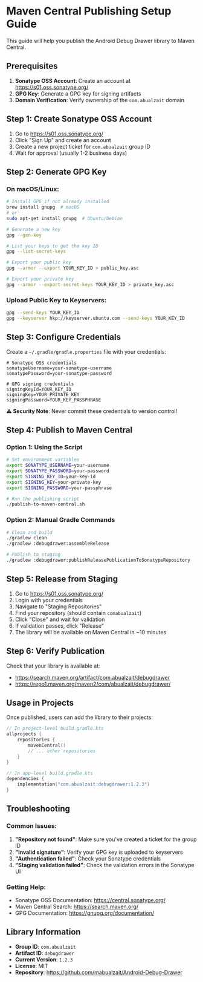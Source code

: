 # Maven Central Publishing Setup Guide

This guide will help you publish the Android Debug Drawer library to Maven Central.

## Prerequisites

1. **Sonatype OSS Account**: Create an account at https://s01.oss.sonatype.org/
2. **GPG Key**: Generate a GPG key for signing artifacts
3. **Domain Verification**: Verify ownership of the `com.abualzait` domain

## Step 1: Create Sonatype OSS Account

1. Go to https://s01.oss.sonatype.org/
2. Click "Sign Up" and create an account
3. Create a new project ticket for `com.abualzait` group ID
4. Wait for approval (usually 1-2 business days)

## Step 2: Generate GPG Key

### On macOS/Linux:
```bash
# Install GPG if not already installed
brew install gnupg  # macOS
# or
sudo apt-get install gnupg  # Ubuntu/Debian

# Generate a new key
gpg --gen-key

# List your keys to get the key ID
gpg --list-secret-keys

# Export your public key
gpg --armor --export YOUR_KEY_ID > public_key.asc

# Export your private key
gpg --armor --export-secret-keys YOUR_KEY_ID > private_key.asc
```

### Upload Public Key to Keyservers:
```bash
gpg --send-keys YOUR_KEY_ID
gpg --keyserver hkp://keyserver.ubuntu.com --send-keys YOUR_KEY_ID
```

## Step 3: Configure Credentials

Create a `~/.gradle/gradle.properties` file with your credentials:

```properties
# Sonatype OSS credentials
sonatypeUsername=your-sonatype-username
sonatypePassword=your-sonatype-password

# GPG signing credentials
signingKeyId=YOUR_KEY_ID
signingKey=YOUR_PRIVATE_KEY
signingPassword=YOUR_KEY_PASSPHRASE
```

**⚠️ Security Note**: Never commit these credentials to version control!

## Step 4: Publish to Maven Central

### Option 1: Using the Script
```bash
# Set environment variables
export SONATYPE_USERNAME=your-username
export SONATYPE_PASSWORD=your-password
export SIGNING_KEY_ID=your-key-id
export SIGNING_KEY=your-private-key
export SIGNING_PASSWORD=your-passphrase

# Run the publishing script
./publish-to-maven-central.sh
```

### Option 2: Manual Gradle Commands
```bash
# Clean and build
./gradlew clean
./gradlew :debugdrawer:assembleRelease

# Publish to staging
./gradlew :debugdrawer:publishReleasePublicationToSonatypeRepository
```

## Step 5: Release from Staging

1. Go to https://s01.oss.sonatype.org/
2. Login with your credentials
3. Navigate to "Staging Repositories"
4. Find your repository (should contain `comabualzait`)
5. Click "Close" and wait for validation
6. If validation passes, click "Release"
7. The library will be available on Maven Central in ~10 minutes

## Step 6: Verify Publication

Check that your library is available at:
- https://search.maven.org/artifact/com.abualzait/debugdrawer
- https://repo1.maven.org/maven2/com/abualzait/debugdrawer/

## Usage in Projects

Once published, users can add the library to their projects:

```kotlin
// In project-level build.gradle.kts
allprojects {
    repositories {
        mavenCentral()
        // ... other repositories
    }
}

// In app-level build.gradle.kts
dependencies {
    implementation("com.abualzait:debugdrawer:1.2.3")
}
```

## Troubleshooting

### Common Issues:

1. **"Repository not found"**: Make sure you've created a ticket for the group ID
2. **"Invalid signature"**: Verify your GPG key is uploaded to keyservers
3. **"Authentication failed"**: Check your Sonatype credentials
4. **"Staging validation failed"**: Check the validation errors in the Sonatype UI

### Getting Help:

- Sonatype OSS Documentation: https://central.sonatype.org/
- Maven Central Search: https://search.maven.org/
- GPG Documentation: https://gnupg.org/documentation/

## Library Information

- **Group ID**: `com.abualzait`
- **Artifact ID**: `debugdrawer`
- **Current Version**: `1.2.3`
- **License**: MIT
- **Repository**: https://github.com/mabualzait/Android-Debug-Drawer
